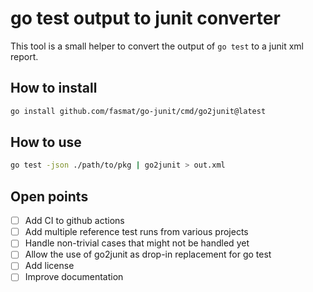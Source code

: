 # go test output to junit converter

This tool is a small helper to convert the output of `go test` to a junit xml report.

## How to install

```bash
go install github.com/fasmat/go-junit/cmd/go2junit@latest
```

## How to use

```bash
go test -json ./path/to/pkg | go2junit > out.xml
```

## Open points

* [ ] Add CI to github actions
* [ ] Add multiple reference test runs from various projects
* [ ] Handle non-trivial cases that might not be handled yet
* [ ] Allow the use of go2junit as drop-in replacement for go test
* [ ] Add license
* [ ] Improve documentation
